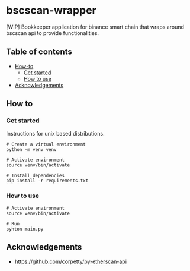 # bscscan-wrapper

[WIP]
Bookkeeper application for binance smart chain that wraps around bscscan api to provide functionalities.

## Table of contents

* [How-to](#how-to)
    * [Get started](#get-started)
    * [How to use](#how-to-use)
* [Acknowledgements](#acknowledgements)

## How to

### Get started

Instructions for unix based distributions.

```
# Create a virtual environment
python -m venv venv

# Activate environment
source venv/bin/activate

# Install dependencies
pip install -r requirements.txt
```

### How to use

```
# Activate environment
source venv/bin/activate

# Run
pyhton main.py
```

## Acknowledgements

* https://github.com/corpetty/py-etherscan-api
